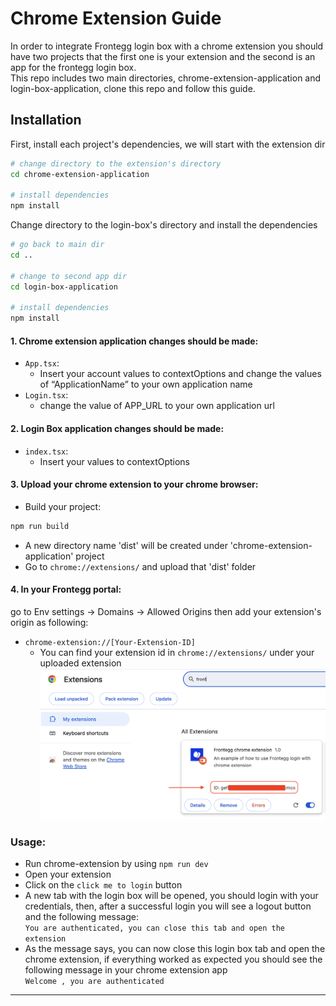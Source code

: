 # Chrome Extension Guide
In order to integrate Frontegg login box with a chrome extension you should have two projects that the first one is your extension and the second is an app for the frontegg login box.  
This repo includes two main directories, chrome-extension-application and login-box-application, clone this repo and follow this guide. 


## Installation

First, install each project's dependencies, we will start with the extension dir
```bash
# change directory to the extension's directory
cd chrome-extension-application

# install dependencies
npm install
```
Change directory to the login-box's directory and install the dependencies
```bash
# go back to main dir 
cd ..

# change to second app dir
cd login-box-application

# install dependencies
npm install
```
#### 1. Chrome extension application changes should be made:
* ```App.tsx```:
  * Insert your account values to contextOptions and change the values of “ApplicationName” to your own application name
* ```Login.tsx```:
   * change the value of APP_URL to your own application url

#### 2. Login Box application changes should be made:
* ```index.tsx```:
    * Insert your values to contextOptions

#### 3. Upload your chrome extension to your chrome browser:
- Build your project:
```bash 
npm run build
```
- A new directory name 'dist' will be created under 'chrome-extension-application' project
- Go to ```chrome://extensions/``` and upload that 'dist' folder
#### 4. In your Frontegg portal:
go to Env settings -> Domains -> Allowed Origins then add your extension's origin as following:
   * ```chrome-extension://[Your-Extension-ID]```
     * You can find your extension id in ```chrome://extensions/``` under your uploaded extension
![alt text](./where-is-my-extension-id.png)


### Usage:
* Run chrome-extension by using ```npm run dev```
* Open your extension
* Click on the ```click me to login``` button
* A new tab with the login box will be opened, you should login with your credentials, then, after a successful login you will see a logout button and the following message:  
```You are authenticated, you can close this tab and open the extension```  
* As the message says, you can now close this login box tab and open the chrome extension, if everything worked as expected you should see the following message in your chrome extension app  
```Welcome , you are authenticated```


---
